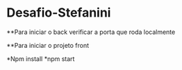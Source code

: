 # Desafio-Stefanini

**Para iniciar o back verificar a porta que roda localmente 

**Para iniciar o projeto front

*Npm install
*npm start


